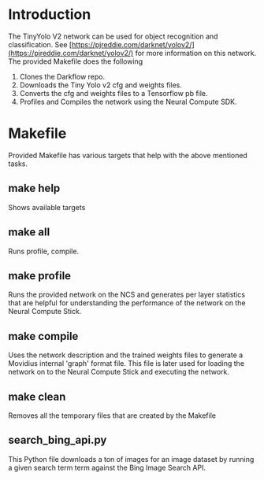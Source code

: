 # Introduction
The TinyYolo V2 network can be used for object recognition and classification.  See [https://pjreddie.com/darknet/yolov2/](https://pjreddie.com/darknet/yolov2/) for more information on this network.
The provided Makefile does the following
1. Clones the Darkflow repo.
2. Downloads the Tiny Yolo v2 cfg and weights files.
3. Converts the cfg and weights files to a Tensorflow pb file.
3. Profiles and Compiles the network using the Neural Compute SDK.

# Makefile
Provided Makefile has various targets that help with the above mentioned tasks.

## make help
Shows available targets

## make all
Runs profile, compile.

## make profile
Runs the provided network on the NCS and generates per layer statistics that are helpful for understanding the performance of the network on the Neural Compute Stick.

## make compile
Uses the network description and the trained weights files to generate a Movidius internal 'graph' format file.  This file is later used for loading the network on to the Neural Compute Stick and executing the network.

## make clean
Removes all the temporary files that are created by the Makefile

## search_bing_api.py
This Python file downloads a ton of images for an image dataset by running a given search term term against the Bing Image Search API.
